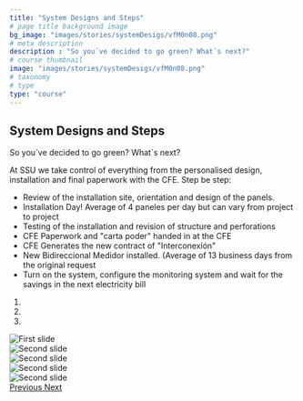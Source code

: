```yaml
---
title: "System Designs and Steps"
# page title background image
bg_image: "images/stories/systemDesigs/vfM0n08.png"
# meta description
description : "So you´ve decided to go green? What´s next?"
# course thumbnail
image: "images/stories/systemDesigs/vfM0n08.png"
# taxonomy
# type
type: "course"
---
```



## System Designs and Steps

So you´ve decided to go green? What´s next?

At SSU we take control of everything from the personalised design, installation and final paperwork with the CFE. Step be step:

- Review of the installation site, orientation and design of the panels.
- Installation Day! Average of 4 paneles per day but can vary from project to project 
- Testing of the installation and revision of structure and perforations
- CFE Paperwork and "carta poder" handed in at the CFE  
- CFE Generates the new contract of "Interconexión"
- New Bidireccional Medidor installed. (Average of 13 business days from the original request
- Turn on the system, configure the monitoring system and wait for the savings in the next electricity bill


<div id="carouselExampleIndicators" class="carousel slide" data-ride="carousel" style="max-width:550px;min-width: 250px;height: 600px;">
  <ol class="carousel-indicators">
    <li data-target="#carouselExampleIndicators" data-slide-to="0" class="active"></li>
    <li data-target="#carouselExampleIndicators" data-slide-to="1"></li>
    <li data-target="#carouselExampleIndicators" data-slide-to="2"></li>
  </ol>
  <div class="carousel-inner">
    <div class="carousel-item active">
      <img class="d-block w-100" src="https://i.imgur.com/vfM0n08.png" alt="First slide">
    </div>
   <div class="carousel-item">
      <img class="d-block w-100" src="https://i.imgur.com/RdisOPR.png" alt="Second slide">
    </div>
   <div class="carousel-item">
      <img class="d-block w-100" src="https://i.imgur.com/BhkCmj9.png" alt="Second slide">
    </div>
   <div class="carousel-item">
      <img class="d-block w-100" src="https://i.imgur.com/MQYEoOf.png" alt="Second slide">
    </div>
   <div class="carousel-item">
      <img class="d-block w-100" src="https://i.imgur.com/AeVMCRE.png" alt="Second slide">
    </div>
  <a class="carousel-control-prev" href="#carouselExampleIndicators" role="button" data-slide="prev">
    <span class="carousel-control-prev-icon" aria-hidden="true"></span>
    <span class="sr-only">Previous</span>
  </a>
  <a class="carousel-control-next" href="#carouselExampleIndicators" role="button" data-slide="next">
    <span class="carousel-control-next-icon" aria-hidden="true"></span>
    <span class="sr-only">Next</span>
  </a>
</div>
